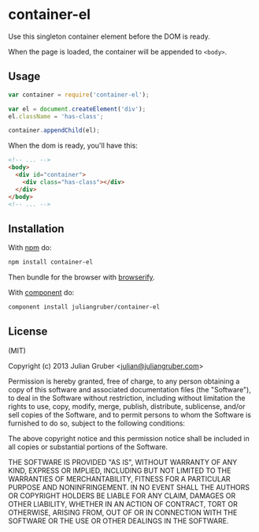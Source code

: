 # container-el

Use this singleton container element before the DOM is ready.

When the page is loaded, the container will be appended to `<body>`.

## Usage

```js
var container = require('container-el');

var el = document.createElement('div');
el.className = 'has-class';

container.appendChild(el);
```

When the dom is ready, you'll have this:

```html
<!-- ... -->
<body>
  <div id="container">
    <div class="has-class"></div>
  </div>
</body>
<!-- ... -->
```

## Installation

With [npm](https://npmjs.org) do:

```bash
npm install container-el
```

Then bundle for the browser with
[browserify](https://github.com/substack/node-browserify).

With [component](https://github.com/component/component) do:

```bash
component install juliangruber/container-el
```

## License

(MIT)

Copyright (c) 2013 Julian Gruber &lt;julian@juliangruber.com&gt;

Permission is hereby granted, free of charge, to any person obtaining a copy of
this software and associated documentation files (the "Software"), to deal in
the Software without restriction, including without limitation the rights to
use, copy, modify, merge, publish, distribute, sublicense, and/or sell copies
of the Software, and to permit persons to whom the Software is furnished to do
so, subject to the following conditions:

The above copyright notice and this permission notice shall be included in all
copies or substantial portions of the Software.

THE SOFTWARE IS PROVIDED "AS IS", WITHOUT WARRANTY OF ANY KIND, EXPRESS OR
IMPLIED, INCLUDING BUT NOT LIMITED TO THE WARRANTIES OF MERCHANTABILITY,
FITNESS FOR A PARTICULAR PURPOSE AND NONINFRINGEMENT. IN NO EVENT SHALL THE
AUTHORS OR COPYRIGHT HOLDERS BE LIABLE FOR ANY CLAIM, DAMAGES OR OTHER
LIABILITY, WHETHER IN AN ACTION OF CONTRACT, TORT OR OTHERWISE, ARISING FROM,
OUT OF OR IN CONNECTION WITH THE SOFTWARE OR THE USE OR OTHER DEALINGS IN THE
SOFTWARE.
